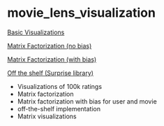 # movie_lens_visualization

[Basic Visualizations](Project2DataVisualization.ipynb)

[Matrix Factorization (no bias)](5.1.ipynb)

[Matrix Factorization (with bias)](5.2.ipynb)

[Off the shelf (Surprise library)](5.3.ipynb)

- Visualizations of 100k ratings
- Matrix factorization
- Matrix factorization with bias for user and movie
- off-the-shelf implementation
- Matrix visualizations


